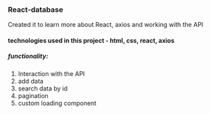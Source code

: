 ### React-database
Created it to learn more about React, axios and working with the API
#### technologies used in this project - html, css, react, axios
##### functionality: 
1. Interaction with the API
2. add data
3. search data by id
4. pagination
5. custom loading component
